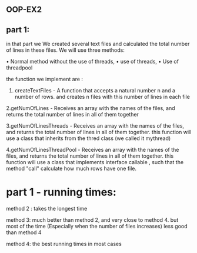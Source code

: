 ## OOP-EX2

## part 1: 

in that part we We created several text files and calculated the total number of lines
in these files. We will use three methods:

• Normal method without the use of threads,
• use of threads,
• Use of threadpool 

the function we implement are : 

1. createTextFiles - A function that accepts a natural number n and a number of rows.
and creates n files with this number of lines in each file

2.getNumOfLines - Receives an array with the names of the files,
and returns the total number of lines in all of them together

3.getNumOfLinesThreads -  Receives an array with the names of the files,
and returns the total number of lines in all of them together.
this function will use a class that inherits from the thred class (we called it mythread)

4.getNumOfLinesThreadPool - Receives an array with the names of the files,
and returns the total number of lines in all of them together.
this function will use a class that implements interface callable , such that the method "call" 
calculate how much rows have one file. 

# part 1 - running times:

method 2 : takes the longest time 

method 3: much better than method 2, and very close to method 4. but most of the time
(Especially when the number of files increases) less good than method 4 

method 4: the best running times in most cases
